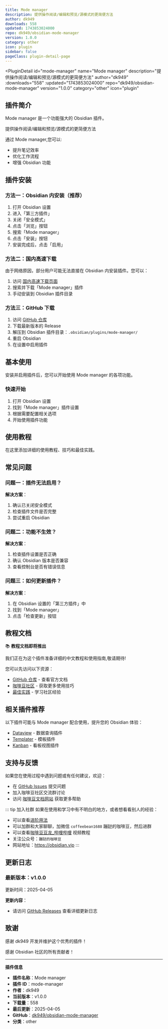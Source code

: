 ```yaml
---
title: Mode manager
description: 提供操作阅读/编辑和预览/源模式的更简便方法
author: dk949
downloads: 558
updated: 1743853024000
repo: dk949/obsidian-mode-manager
version: 1.0.0
category: other
icon: plugin
sidebar: false
pageClass: plugin-detail-page
---
```


<PluginDetail
  id="mode-manager"
  name="Mode manager"
  description="提供操作阅读/编辑和预览/源模式的更简便方法"
  author="dk949"
  :downloads="558"
  :updated="1743853024000"
  repo="dk949/obsidian-mode-manager"
  version="1.0.0"
  category="other"
  icon="plugin"
>

<!-- AUTO_GENERATED_START -->
## 插件简介

Mode manager 是一个功能强大的 Obsidian 插件。

提供操作阅读/编辑和预览/源模式的更简便方法

通过 Mode manager,您可以:

- 提升笔记效率
- 优化工作流程
- 增强 Obsidian 功能

<!-- AUTO_GENERATED_END -->

<!-- AUTO_GENERATED_START -->
## 插件安装

### 方法一：Obsidian 内安装（推荐）

1. 打开 Obsidian 设置
2. 进入「第三方插件」
3. 关闭「安全模式」
4. 点击「浏览」按钮
5. 搜索「Mode manager」
6. 点击「安装」按钮
7. 安装完成后，点击「启用」

### 方法二：国内高速下载

由于网络原因，部分用户可能无法直接在 Obsidian 内安装插件。您可以：

1. 访问 [国内高速下载页面](/zh/documentation/obsidian-plugins-download.html)
2. 搜索并下载「Mode manager」插件
3. 手动安装到 Obsidian 插件目录

### 方法三：GitHub 下载

1. 访问 [GitHub 仓库](https://github.com/dk949/obsidian-mode-manager)
2. 下载最新版本的 Release
3. 解压到 Obsidian 插件目录：`.obsidian/plugins/mode-manager/`
4. 重启 Obsidian
5. 在设置中启用插件

## 基本使用

安装并启用插件后，您可以开始使用 Mode manager 的各项功能。

### 快速开始

1. 打开 Obsidian 设置
2. 找到「Mode manager」插件设置
3. 根据需要配置相关选项
4. 开始使用插件功能

<!-- AUTO_GENERATED_END -->

<!-- CUSTOM_CONTENT_START:tutorial -->
## 使用教程

在这里添加详细的使用教程、技巧和最佳实践。

<!-- CUSTOM_CONTENT_END:tutorial -->

<!-- SHARED_CONTENT_START -->
## 常见问题

### 问题一：插件无法启用？

**解决方案**：
1. 确认已关闭安全模式
2. 检查插件文件是否完整
3. 尝试重启 Obsidian

### 问题二：功能不生效？

**解决方案**：
1. 检查插件设置是否正确
2. 确认 Obsidian 版本是否兼容
3. 查看控制台是否有错误信息

### 问题三：如何更新插件？

**解决方案**：
1. 在 Obsidian 设置的「第三方插件」中
2. 找到「Mode manager」
3. 点击「检查更新」按钮

## 教程文档

📚 **教程文档即将推出**

我们正在为这个插件准备详细的中文教程和使用指南,敬请期待!

您可以先访问以下资源：
- [GitHub 仓库](https://github.com/dk949/obsidian-mode-manager) - 查看官方文档
- [咖啡豆社区](/zh/bases/) - 获取更多使用技巧
- [最佳实践](/zh/best-practices/) - 学习社区经验

## 相关插件推荐

以下插件可能与 Mode manager 配合使用，提升您的 Obsidian 体验：

- [Dataview](/zh/plugins/dataview.html) - 数据查询插件
- [Templater](/zh/plugins/templater-obsidian.html) - 模板插件
- [Kanban](/zh/plugins/obsidian-kanban.html) - 看板视图插件

## 支持与反馈

如果您在使用过程中遇到问题或有任何建议，欢迎：

- 在 [GitHub Issues](https://github.com/dk949/obsidian-mode-manager/issues) 提交问题
- 加入咖啡豆社区交流群讨论
- 访问 [咖啡豆文档网站](https://obsidian.vip) 获取更多帮助

::: tip 加入社群
如果在使用和学习中有不明白的地方，或者想看看别人的经验：
- 可以查看[进阶用法](/zh/advanced)
- 可以加群和大家聊聊，加微信 `coffeebean1688` 蹦跶的咖啡豆，然后进群
- 可以查看[咖啡豆豆龙_哔哩哔哩](https://space.bilibili.com/618777356) 视频教程
- 关注公众号：`蹦跶的咖啡豆`
- 网站地址：https://obsidian.vip
:::
<!-- SHARED_CONTENT_END -->

<!-- AUTO_GENERATED_START -->
## 更新日志

### 最新版本：v1.0.0

更新时间：2025-04-05

**更新内容**：
- 请访问 [GitHub Releases](https://github.com/dk949/obsidian-mode-manager/releases) 查看详细更新日志

## 致谢

感谢 dk949 开发并维护这个优秀的插件！

感谢 Obsidian 社区的所有贡献者！

---

**插件信息**
- **插件名称**：Mode manager
- **插件 ID**：mode-manager
- **作者**：dk949
- **当前版本**：v1.0.0
- **下载量**：558
- **最后更新**：2025-04-05
- **GitHub**：[dk949/obsidian-mode-manager](https://github.com/dk949/obsidian-mode-manager)
- **分类**：other
<!-- AUTO_GENERATED_END -->

</PluginDetail>

